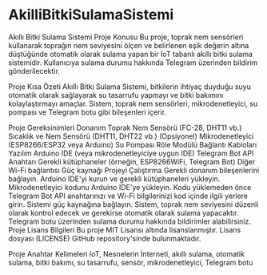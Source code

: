 # AkilliBitkiSulamaSistemi
Akıllı Bitki Sulama Sistemi
Proje Konusu
Bu proje, toprak nem sensörleri kullanarak toprağın nem seviyesini ölçen ve belirlenen eşik değerin altına düştüğünde otomatik olarak sulama yapan bir IoT tabanlı akıllı bitki sulama sistemidir. Kullanıcıya sulama durumu hakkında Telegram üzerinden bildirim gönderilecektir.

Proje Kısa Özeti
Akıllı Bitki Sulama Sistemi, bitkilerin ihtiyaç duyduğu suyu otomatik olarak sağlayarak su tasarrufu yapmayı ve bitki bakımını kolaylaştırmayı amaçlar. Sistem, toprak nem sensörleri, mikrodenetleyici, su pompası ve Telegram botu gibi bileşenleri içerir.

Proje Gereksinimleri
Donanım
Toprak Nem Sensörü (FC-28, DHT11 vb.)
Sıcaklık ve Nem Sensörü (DHT11, DHT22 vb.) (Opsiyonel)
Mikrodenetleyici (ESP8266/ESP32 veya Arduino)
Su Pompası
Röle Modülü
Bağlantı Kabloları
Yazılım
Arduino IDE (veya mikrodenetleyiciye uygun IDE)
Telegram Bot API Anahtarı
Gerekli kütüphaneler (örneğin, ESP8266WiFi, Telegram Bot)
Diğer
Wi-Fi bağlantısı
Güç kaynağı
Projeyi Çalıştırma
Gerekli donanım bileşenlerini bağlayın.
Arduino IDE'yi kurun ve gerekli kütüphaneleri yükleyin.
Mikrodenetleyici kodunu Arduino IDE'ye yükleyin.
Kodu yüklemeden önce Telegram Bot API anahtarınızı ve Wi-Fi bilgilerinizi kod içinde ilgili yerlere girin.
Sistemi güç kaynağına bağlayın.
Sistem, toprak nem seviyesini düzenli olarak kontrol edecek ve gerekirse otomatik olarak sulama yapacaktır.
Telegram botu üzerinden sulama durumu hakkında bildirimler alabilirsiniz.
Proje Lisans Bilgileri
Bu proje MIT Lisansı altında lisanslanmıştır. Lisans dosyası (LICENSE) GitHub repository'sinde bulunmaktadır.

Proje Anahtar Kelimeleri
IoT, Nesnelerin İnterneti, akıllı sulama, otomatik sulama, bitki bakımı, su tasarrufu, sensör, mikrodenetleyici, Telegram botu

